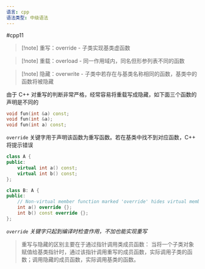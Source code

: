 ```yaml
---
语言: cpp
语法类型: 中级语法
---
```

#cpp11

> [!note] 重写：override - 子类实现基类虚函数

> [!note] 重载：overload - 同一作用域内，同名但形参列表不同的函数

> [!note] 隐藏：overwrite - 子类中若存在与基类名称相同的函数，基类中的函数将被隐藏

由于 C++ 对重写的判断非常严格，经常容易将重载写成隐藏，如下面三个函数的声明是不同的

```cpp
void fun(int &a) const;
void fun(int &a);
void fun(int a) const;
```

`override` 关键字用于声明该函数为重写函数。若在基类中找不到对应函数，C++ 将提示错误

```cpp
class A {
public:
    virtual int a() const;
    virtual int b() const; 
};

class B: A {
public:
    // Non-virtual member function marked 'override' hides virtual member function
    int a() override {};
    int b() const override {};
};
```

*`override`* *关键字只起到编译时检查作用，不加也能实现重写*

> 重写与隐藏的区别主要在于通过指针调用类成员函数：
> 当将一个子类对象赋值给基类指针时，通过该指针调用重写的成员函数，实际调用子类的函数；调用隐藏的成员函数，实际调用基类的函数。

